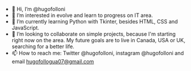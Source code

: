 - 👋 Hi, I’m @hugofolloni
- 👀 I’m interested in evolve and learn to progress on IT area.
- 🌱 I’m currently learning Python with Tkinter, besides HTML, CSS and JavaScript.
- 💞️ I’m looking to collaborate on simple projects, because I'm starting right now on the area. My future goals are to live in Canada, USA or UK, searching for a better life.
- 📫 How to reach me: Twitter @hugofolloni, instagram @hugofolloni and email hugofollogua07@gmail.com

<!---
hugofolloni/hugofolloni is a ✨ special ✨ repository because its `README.md` (this file) appears on your GitHub profile.
You can click the Preview link to take a look at your changes.
--->
